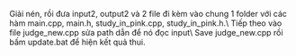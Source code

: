 Giải nén, rồi đưa input2, output2 và 2 file đi kèm vào chung 1 folder với các hàm main.cpp, main.h, study_in_pink.cpp, study_in_pink.h.\\
Tiếp theo vào file judge_new.cpp sửa path dẫn để nó đọc input\\
Save judge_new.cpp rồi bấm update.bat để hiện kết quả thui.
